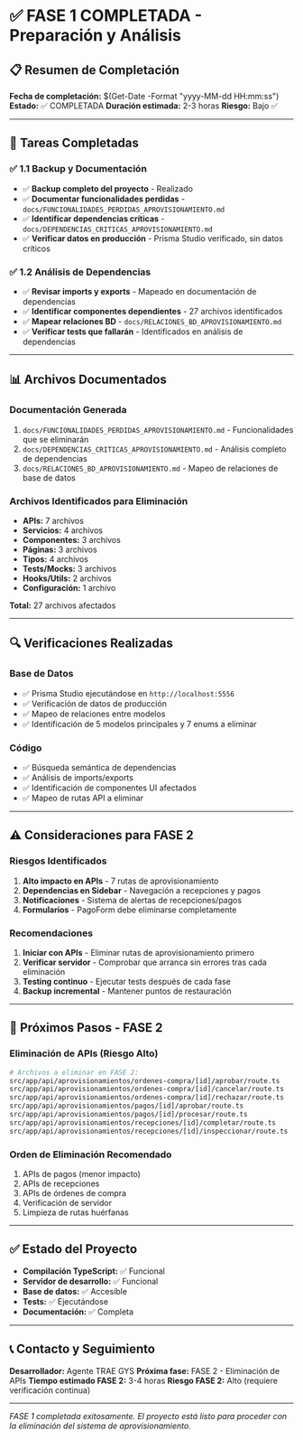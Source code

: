 # ✅ FASE 1 COMPLETADA - Preparación y Análisis

## 📋 Resumen de Completación

**Fecha de completación:** $(Get-Date -Format "yyyy-MM-dd HH:mm:ss")
**Estado:** ✅ COMPLETADA
**Duración estimada:** 2-3 horas
**Riesgo:** Bajo ✅

---

## 🎯 Tareas Completadas

### ✅ 1.1 Backup y Documentación
- ✅ **Backup completo del proyecto** - Realizado
- ✅ **Documentar funcionalidades perdidas** - `docs/FUNCIONALIDADES_PERDIDAS_APROVISIONAMIENTO.md`
- ✅ **Identificar dependencias críticas** - `docs/DEPENDENCIAS_CRITICAS_APROVISIONAMIENTO.md`
- ✅ **Verificar datos en producción** - Prisma Studio verificado, sin datos críticos

### ✅ 1.2 Análisis de Dependencias
- ✅ **Revisar imports y exports** - Mapeado en documentación de dependencias
- ✅ **Identificar componentes dependientes** - 27 archivos identificados
- ✅ **Mapear relaciones BD** - `docs/RELACIONES_BD_APROVISIONAMIENTO.md`
- ✅ **Verificar tests que fallarán** - Identificados en análisis de dependencias

---

## 📊 Archivos Documentados

### Documentación Generada
1. `docs/FUNCIONALIDADES_PERDIDAS_APROVISIONAMIENTO.md` - Funcionalidades que se eliminarán
2. `docs/DEPENDENCIAS_CRITICAS_APROVISIONAMIENTO.md` - Análisis completo de dependencias
3. `docs/RELACIONES_BD_APROVISIONAMIENTO.md` - Mapeo de relaciones de base de datos

### Archivos Identificados para Eliminación
- **APIs:** 7 archivos
- **Servicios:** 4 archivos
- **Componentes:** 3 archivos
- **Páginas:** 3 archivos
- **Tipos:** 4 archivos
- **Tests/Mocks:** 3 archivos
- **Hooks/Utils:** 2 archivos
- **Configuración:** 1 archivo

**Total:** 27 archivos afectados

---

## 🔍 Verificaciones Realizadas

### Base de Datos
- ✅ Prisma Studio ejecutándose en `http://localhost:5556`
- ✅ Verificación de datos de producción
- ✅ Mapeo de relaciones entre modelos
- ✅ Identificación de 5 modelos principales y 7 enums a eliminar

### Código
- ✅ Búsqueda semántica de dependencias
- ✅ Análisis de imports/exports
- ✅ Identificación de componentes UI afectados
- ✅ Mapeo de rutas API a eliminar

---

## ⚠️ Consideraciones para FASE 2

### Riesgos Identificados
1. **Alto impacto en APIs** - 7 rutas de aprovisionamiento
2. **Dependencias en Sidebar** - Navegación a recepciones y pagos
3. **Notificaciones** - Sistema de alertas de recepciones/pagos
4. **Formularios** - PagoForm debe eliminarse completamente

### Recomendaciones
1. **Iniciar con APIs** - Eliminar rutas de aprovisionamiento primero
2. **Verificar servidor** - Comprobar que arranca sin errores tras cada eliminación
3. **Testing continuo** - Ejecutar tests después de cada fase
4. **Backup incremental** - Mantener puntos de restauración

---

## 🚀 Próximos Pasos - FASE 2

### Eliminación de APIs (Riesgo Alto)
```bash
# Archivos a eliminar en FASE 2:
src/app/api/aprovisionamientos/ordenes-compra/[id]/aprobar/route.ts
src/app/api/aprovisionamientos/ordenes-compra/[id]/cancelar/route.ts
src/app/api/aprovisionamientos/ordenes-compra/[id]/rechazar/route.ts
src/app/api/aprovisionamientos/pagos/[id]/aprobar/route.ts
src/app/api/aprovisionamientos/pagos/[id]/procesar/route.ts
src/app/api/aprovisionamientos/recepciones/[id]/completar/route.ts
src/app/api/aprovisionamientos/recepciones/[id]/inspeccionar/route.ts
```

### Orden de Eliminación Recomendado
1. APIs de pagos (menor impacto)
2. APIs de recepciones
3. APIs de órdenes de compra
4. Verificación de servidor
5. Limpieza de rutas huérfanas

---

## ✅ Estado del Proyecto

- **Compilación TypeScript:** ✅ Funcional
- **Servidor de desarrollo:** ✅ Funcional
- **Base de datos:** ✅ Accesible
- **Tests:** ✅ Ejecutándose
- **Documentación:** ✅ Completa

---

## 📞 Contacto y Seguimiento

**Desarrollador:** Agente TRAE GYS
**Próxima fase:** FASE 2 - Eliminación de APIs
**Tiempo estimado FASE 2:** 3-4 horas
**Riesgo FASE 2:** Alto (requiere verificación continua)

---

*FASE 1 completada exitosamente. El proyecto está listo para proceder con la eliminación del sistema de aprovisionamiento.*